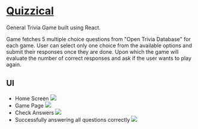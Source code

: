 # [Quizzical](https://fanciful-cucurucho-60dab9.netlify.app/)
General Trivia Game built using React.

Game fetches 5 multiple choice questions from "Open Trivia Database" for each game. User can select only one choice from the available options and submit their responses once they are done.
Upon which the game will evaluate the number of correct responses and ask if the user wants to play again.

## UI

- Home Screen
![](./assets/img1.png)
- Game Page
![](./assets/img2.png)
- Check Answers
![](./assets/img3.png)
- Successfully answering all questions correctly
![](./assets/img4.png)